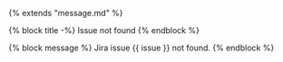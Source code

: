{% extends "message.md" %}

{% block title -%}
Issue not found
{% endblock %}

{% block message %}
Jira issue {{ issue }} not found.
{% endblock %}
